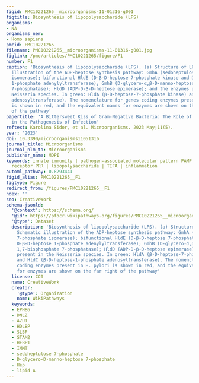 ```yaml
---
figid: PMC10221265__microorganisms-11-01316-g001
figtitle: Biosynthesis of lipopolysaccharide (LPS)
organisms:
- NA
organisms_ner:
- Homo sapiens
pmcid: PMC10221265
filename: PMC10221265__microorganisms-11-01316-g001.jpg
figlink: /pmc/articles/PMC10221265/figure/F1
number: F1
caption: 'Biosynthesis of lipopolysaccharide (LPS). (a) Structure of LPS. (b) Schematic
  illustration of the ADP-heptose synthesis pathway: GmhA (sedoheptulose 7-phosphate
  isomerase); bifunctional HldE (D-β-D-heptose 7-phosphate kinase and D-β-D-heptose
  1-phosphate adenylyltransferase); GmhB (D-glycero-α,β-D-manno-heptose 1,7-bisphosphate
  7-phosphatase); HldD (ADP-D-β-D-heptose epimerase); and the enzymes present in the
  Neisseria species. In green: HldA (β-D-heptose-7-phosphate kinase) and HldC (β-D-heptose-1-phosphate
  adenosyltransferase). The nomenclature for genes coding enzymes present in H. pylori
  is shown in red, and the equivalent names for enzymes are shown on the far right
  of the pathway'
papertitle: 'A Bittersweet Kiss of Gram-Negative Bacteria: The Role of ADP-Heptose
  in the Pathogenesis of Infection'
reftext: Karolina Sidor, et al. Microorganisms. 2023 May;11(5).
year: '2023'
doi: 10.3390/microorganisms11051316
journal_title: Microorganisms
journal_nlm_ta: Microorganisms
publisher_name: MDPI
keywords: innate immunity | pathogen-associated molecular pattern PAMP | pattern recognition
  receptor PRR | lipopolysaccharide | TIFA | inflammation
automl_pathway: 0.8293441
figid_alias: PMC10221265__F1
figtype: Figure
redirect_from: /figures/PMC10221265__F1
ndex: ''
seo: CreativeWork
schema-jsonld:
  '@context': https://schema.org/
  '@id': https://pfocr.wikipathways.org/figures/PMC10221265__microorganisms-11-01316-g001.html
  '@type': Dataset
  description: 'Biosynthesis of lipopolysaccharide (LPS). (a) Structure of LPS. (b)
    Schematic illustration of the ADP-heptose synthesis pathway: GmhA (sedoheptulose
    7-phosphate isomerase); bifunctional HldE (D-β-D-heptose 7-phosphate kinase and
    D-β-D-heptose 1-phosphate adenylyltransferase); GmhB (D-glycero-α,β-D-manno-heptose
    1,7-bisphosphate 7-phosphatase); HldD (ADP-D-β-D-heptose epimerase); and the enzymes
    present in the Neisseria species. In green: HldA (β-D-heptose-7-phosphate kinase)
    and HldC (β-D-heptose-1-phosphate adenosyltransferase). The nomenclature for genes
    coding enzymes present in H. pylori is shown in red, and the equivalent names
    for enzymes are shown on the far right of the pathway'
  license: CC0
  name: CreativeWork
  creator:
    '@type': Organization
    name: WikiPathways
  keywords:
  - EPHB6
  - DNLZ
  - AZU1
  - HDLBP
  - SLBP
  - STAM2
  - HEBP1
  - IMMT
  - sedoheptulose 7-phosphate
  - D-glycero-D-manno-heptose 7-phosphate
  - Hep
  - lipid A
---
```

